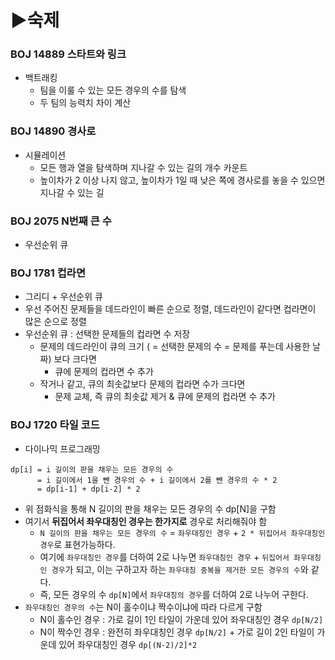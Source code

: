 # ▶숙제

### BOJ 14889 스타트와 링크
- 백트래킹
  - 팀을 이룰 수 있는 모든 경우의 수를 탐색
  - 두 팀의 능력치 차이 계산

### BOJ 14890 경사로
- 시뮬레이션
  - 모든 행과 열을 탐색하며 지나갈 수 있는 길의 개수 카운트
  - 높이차가 2 이상 나지 않고, 높이차가 1일 때 낮은 쪽에 경사로를 놓을 수 있으면 지나갈 수 있는 길

### BOJ 2075 N번째 큰 수
- 우선순위 큐

### BOJ 1781 컵라면
- 그리디 + 우선순위 큐
- 우선 주어진 문제들을 데드라인이 빠른 순으로 정렬, 데드라인이 같다면 컵라면이 많은 순으로 정렬
- 우선순위 큐 : 선택한 문제들의 컵라면 수 저장
  - 문제의 데드라인이 큐의 크기 ( = 선택한 문제의 수 = 문제를 푸는데 사용한 날짜) 보다 크다면
    - 큐에 문제의 컵라면 수 추가
  - 작거나 같고, 큐의 최솟값보다 문제의 컵라면 수가 크다면
    - 문제 교체, 즉 큐의 최솟값 제거 & 큐에 문제의 컵라면 수 추가

### BOJ 1720 타일 코드
- 다이나믹 프로그래밍
```
dp[i] = i 길이의 판을 채우는 모든 경우의 수
      = i 길이에서 1을 뺀 경우의 수 + i 길이에서 2를 뺀 경우의 수 * 2
      = dp[i-1] + dp[i-2] * 2
```

- 위 점화식을 통해 N 길이의 판을 채우는 모든 경우의 수 dp[N]을 구함
- 여기서 **뒤집어서 좌우대칭인 경우는 한가지로** 경우로 처리해줘야 함
  - `N 길이의 판을 채우는 모든 경우의 수` = `좌우대칭인 경우` + `2 * 뒤집어서 좌우대칭인 경우`로 표현가능하다.
  - 여기에 `좌우대칭인 경우`를 더하여 2로 나누면 `좌우대칭인 경우` + `뒤집어서 좌우대칭인 경우`가 되고, 이는 구하고자 하는 `좌우대칭 중복을 제거한 모든 경우의 수`와 같다.
  - 즉, 모든 경우의 수 `dp[N]`에서 `좌우대칭의 경우`를 더하여 2로 나누어 구한다. 
- `좌우대칭인 경우의 수`는 N이 홀수이냐 짝수이냐에 따라 다르게 구함
  - N이 홀수인 경우 : 가로 길이 1인 타일이 가운데 있어 좌우대칭인 경우 `dp[N/2]`
  - N이 짝수인 경우 : 완전히 좌우대칭인 경우 `dp[N/2]` + 가로 길이 2인 타일이 가운데 있어 좌우대칭인 경우 `dp[(N-2)/2]*2`

### 

### 

### 